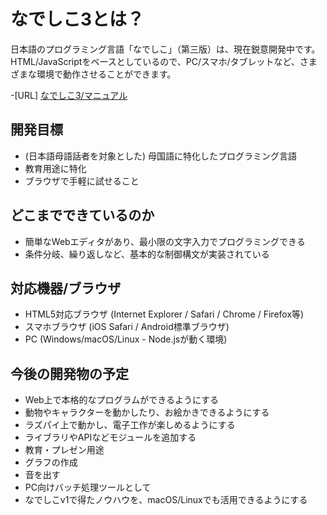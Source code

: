 # なでしこ3とは？

日本語のプログラミング言語「なでしこ」（第三版）は、現在鋭意開発中です。 HTML/JavaScriptをベースとしているので、PC/スマホ/タブレットなど、さまざまな環境で動作させることができます。

-[URL] [なでしこ3/マニュアル](https://nadesi.com/doc3/)

## 開発目標

- (日本語母語話者を対象とした) 母国語に特化したプログラミング言語
- 教育用途に特化
- ブラウザで手軽に試せること

## どこまでできているのか

- 簡単なWebエディタがあり、最小限の文字入力でプログラミングできる
- 条件分岐、繰り返しなど、基本的な制御構文が実装されている

## 対応機器/ブラウザ

- HTML5対応ブラウザ (Internet Explorer / Safari / Chrome / Firefox等)
- スマホブラウザ (iOS Safari / Android標準ブラウザ)
- PC (Windows/macOS/Linux - Node.jsが動く環境)

## 今後の開発物の予定

- Web上で本格的なプログラムができるようにする
- 動物やキャラクターを動かしたり、お絵かきできるようにする
- ラズパイ上で動かし、電子工作が楽しめるようにする
- ライブラリやAPIなどモジュールを追加する
- 教育・プレゼン用途
- グラフの作成
- 音を出す
- PC向けバッチ処理ツールとして
- なでしこv1で得たノウハウを、macOS/Linuxでも活用できるようにする
